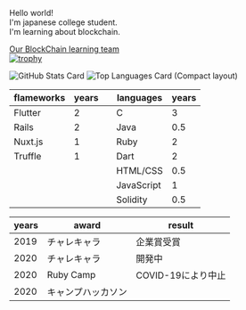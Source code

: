 <b10>Hello world!</b1>
<br>
I'm japanese college student.
<br>
I'm learning about blockchain.

<a href="https://goblockchain.network/">Our BlockChain learning team</a><br>
[![trophy](https://github-profile-trophy.vercel.app/?username=shoukitsuda)](https://github.com/ryo-ma/github-profile-trophy)

![GitHub Stats Card](https://github-readme-stats.vercel.app/api?username=shoukitsuda&layout=compact)
![Top Languages Card (Compact layout)](https://github-readme-stats.vercel.app/api/top-langs/?username=shoukitsuda&layout=compact)


|  flameworks  | years  ||languages |years  |
| ----         | ----   |----|----      | ----  |              
|Flutter       |  2     ||C         |  3    |
|Rails         |  2     ||Java      |  0.5  |
|Nuxt.js       |  1     ||Ruby      |  2    |
|Truffle       |  1     ||Dart      |  2    |
|              |        ||HTML/CSS  |  0.5  |
|              |        ||JavaScript|  1    |
|              |        ||Solidity  |  0.5  |

|  years  | award         |result           |
| ----    | ----          | ----            |   
|2019     |チャレキャラ     |企業賞受賞         |
|2020     |チャレキャラ     |開発中            |
|2020     |Ruby Camp      |COVID-19により中止| 
|2020     |キャンプハッカソン|                 |


